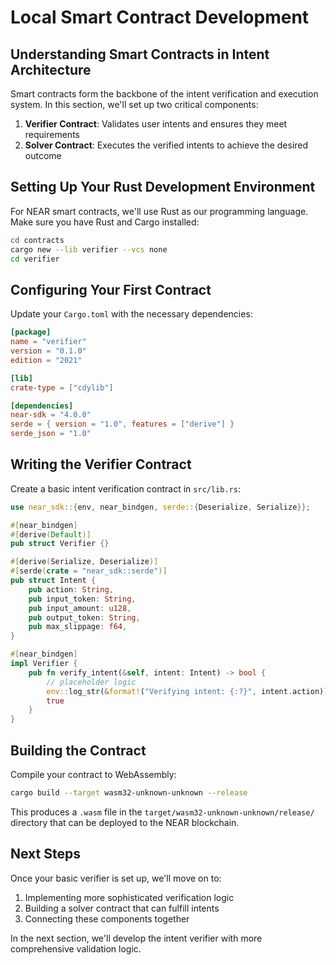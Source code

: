 # Local Smart Contract Development

## Understanding Smart Contracts in Intent Architecture

Smart contracts form the backbone of the intent verification and execution system. In this section, we'll set up two critical components:

1. **Verifier Contract**: Validates user intents and ensures they meet requirements
2. **Solver Contract**: Executes the verified intents to achieve the desired outcome

## Setting Up Your Rust Development Environment

For NEAR smart contracts, we'll use Rust as our programming language. Make sure you have Rust and Cargo installed:

```bash
cd contracts
cargo new --lib verifier --vcs none
cd verifier
```

## Configuring Your First Contract

Update your `Cargo.toml` with the necessary dependencies:

```toml
[package]
name = "verifier"
version = "0.1.0"
edition = "2021"

[lib]
crate-type = ["cdylib"]

[dependencies]
near-sdk = "4.0.0"
serde = { version = "1.0", features = ["derive"] }
serde_json = "1.0"
```

## Writing the Verifier Contract

Create a basic intent verification contract in `src/lib.rs`:

```rust
use near_sdk::{env, near_bindgen, serde::{Deserialize, Serialize}};

#[near_bindgen]
#[derive(Default)]
pub struct Verifier {}

#[derive(Serialize, Deserialize)]
#[serde(crate = "near_sdk::serde")]
pub struct Intent {
    pub action: String,
    pub input_token: String,
    pub input_amount: u128,
    pub output_token: String,
    pub max_slippage: f64,
}

#[near_bindgen]
impl Verifier {
    pub fn verify_intent(&self, intent: Intent) -> bool {
        // placeholder logic
        env::log_str(&format!("Verifying intent: {:?}", intent.action));
        true
    }
}
```

## Building the Contract

Compile your contract to WebAssembly:

```bash
cargo build --target wasm32-unknown-unknown --release
```

This produces a `.wasm` file in the `target/wasm32-unknown-unknown/release/` directory that can be deployed to the NEAR blockchain.

## Next Steps

Once your basic verifier is set up, we'll move on to:
1. Implementing more sophisticated verification logic
2. Building a solver contract that can fulfill intents
3. Connecting these components together

In the next section, we'll develop the intent verifier with more comprehensive validation logic.